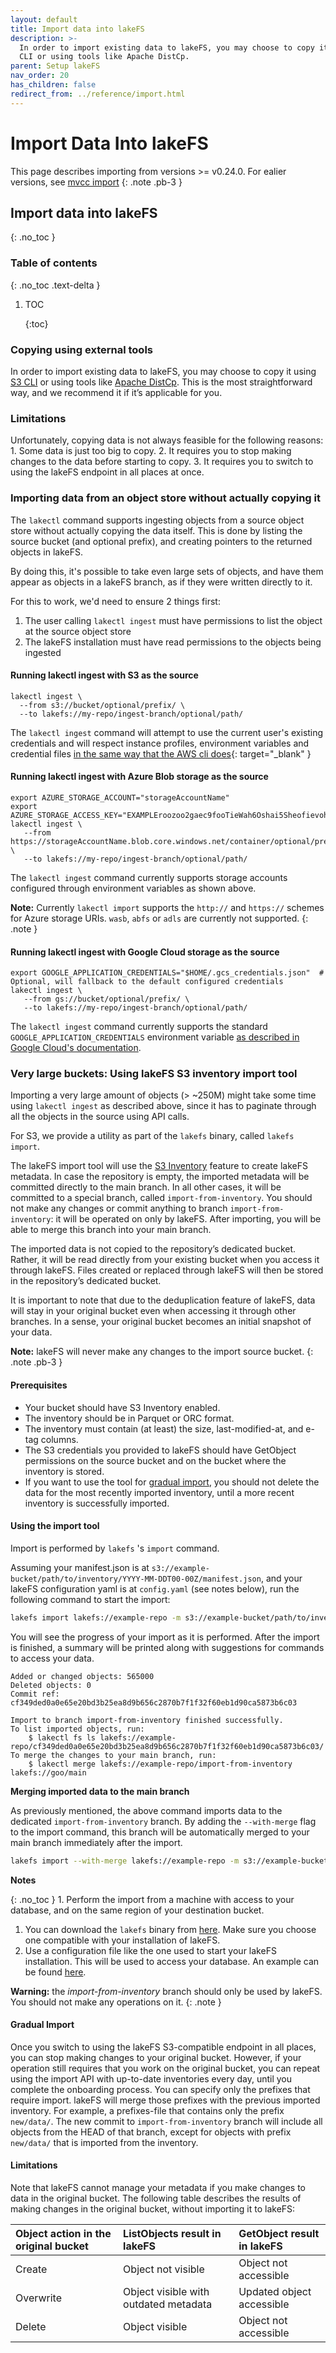 ```yaml
---
layout: default
title: Import data into lakeFS
description: >-
  In order to import existing data to lakeFS, you may choose to copy it using S3
  CLI or using tools like Apache DistCp.
parent: Setup lakeFS
nav_order: 20
has_children: false
redirect_from: ../reference/import.html
---
```


# Import Data Into lakeFS

This page describes importing from versions &gt;= v0.24.0. For ealier versions, see [mvcc import](https://github.com/treeverse/lakeFS/tree/b7c8b3f4ad69e73a5dc68d3168ee38f65fa57f15/docs/setup/import-mvcc.md) {: .note .pb-3 }

## Import data into lakeFS

{: .no\_toc }

### Table of contents

{: .no\_toc .text-delta }

1. TOC

   {:toc}

### Copying using external tools

In order to import existing data to lakeFS, you may choose to copy it using [S3 CLI](https://github.com/treeverse/lakeFS/tree/b7c8b3f4ad69e73a5dc68d3168ee38f65fa57f15/docs/integrations/aws_cli.md#copy-from-a-local-path-to-lakefs) or using tools like [Apache DistCp](https://github.com/treeverse/lakeFS/tree/b7c8b3f4ad69e73a5dc68d3168ee38f65fa57f15/docs/integrations/distcp.md#from-s3-to-lakefs). This is the most straightforward way, and we recommend it if it’s applicable for you.

### Limitations

Unfortunately, copying data is not always feasible for the following reasons: 1. Some data is just too big to copy. 2. It requires you to stop making changes to the data before starting to copy. 3. It requires you to switch to using the lakeFS endpoint in all places at once.

### Importing data from an object store without actually copying it

The `lakectl` command supports ingesting objects from a source object store without actually copying the data itself. This is done by listing the source bucket \(and optional prefix\), and creating pointers to the returned objects in lakeFS.

By doing this, it's possible to take even large sets of objects, and have them appear as objects in a lakeFS branch, as if they were written directly to it.

For this to work, we'd need to ensure 2 things first:

1. The user calling `lakectl ingest` must have permissions to list the object at the source object store
2. The lakeFS installation must have read permissions to the objects being ingested

#### Running lakectl ingest with S3 as the source

```text
lakectl ingest \
  --from s3://bucket/optional/prefix/ \
  --to lakefs://my-repo/ingest-branch/optional/path/
```

The `lakectl ingest` command will attempt to use the current user's existing credentials and will respect instance profiles, environment variables and credential files [in the same way that the AWS cli does](https://docs.aws.amazon.com/cli/latest/userguide/cli-configure-quickstart.html){: target="\_blank" }

#### Running lakectl ingest with Azure Blob storage as the source

```text
export AZURE_STORAGE_ACCOUNT="storageAccountName"
export AZURE_STORAGE_ACCESS_KEY="EXAMPLEroozoo2gaec9fooTieWah6Oshai5Sheofievohthapob0aidee5Shaekahw7loo1aishoonuuquahr3=="
lakectl ingest \
   --from https://storageAccountName.blob.core.windows.net/container/optional/prefix/ \
   --to lakefs://my-repo/ingest-branch/optional/path/
```

The `lakectl ingest` command currently supports storage accounts configured through environment variables as shown above.

**Note:** Currently `lakectl import` supports the `http://` and `https://` schemes for Azure storage URIs. `wasb`, `abfs` or `adls` are currently not supported. {: .note }

#### Running lakectl ingest with Google Cloud storage as the source

```text
export GOOGLE_APPLICATION_CREDENTIALS="$HOME/.gcs_credentials.json"  # Optional, will fallback to the default configured credentials
lakectl ingest \
   --from gs://bucket/optional/prefix/ \
   --to lakefs://my-repo/ingest-branch/optional/path/
```

The `lakectl ingest` command currently supports the standard `GOOGLE_APPLICATION_CREDENTIALS` environment variable [as described in Google Cloud's documentation](https://cloud.google.com/docs/authentication/getting-started).

### Very large buckets: Using lakeFS S3 inventory import tool

Importing a very large amount of objects \(&gt; ~250M\) might take some time using `lakectl ingest` as described above, since it has to paginate through all the objects in the source using API calls.

For S3, we provide a utility as part of the `lakefs` binary, called `lakefs import`.

The lakeFS import tool will use the [S3 Inventory](https://docs.aws.amazon.com/AmazonS3/latest/dev/storage-inventory.html) feature to create lakeFS metadata. In case the repository is empty, the imported metadata will be committed directly to the main branch. In all other cases, it will be committed to a special branch, called `import-from-inventory`. You should not make any changes or commit anything to branch `import-from-inventory`: it will be operated on only by lakeFS. After importing, you will be able to merge this branch into your main branch.

The imported data is not copied to the repository’s dedicated bucket. Rather, it will be read directly from your existing bucket when you access it through lakeFS. Files created or replaced through lakeFS will then be stored in the repository’s dedicated bucket.

It is important to note that due to the deduplication feature of lakeFS, data will stay in your original bucket even when accessing it through other branches. In a sense, your original bucket becomes an initial snapshot of your data.

**Note:** lakeFS will never make any changes to the import source bucket. {: .note .pb-3 }

#### Prerequisites

* Your bucket should have S3 Inventory enabled.
* The inventory should be in Parquet or ORC format.
* The inventory must contain \(at least\) the size, last-modified-at, and e-tag columns.
* The S3 credentials you provided to lakeFS should have GetObject permissions on the source bucket and on the bucket where the inventory is stored.
* If you want to use the tool for [gradual import](import.md#gradual-import), you should not delete the data for the most recently imported inventory, until a more recent inventory is successfully imported.

#### Using the import tool

Import is performed by `lakefs` 's `import` command.

Assuming your manifest.json is at `s3://example-bucket/path/to/inventory/YYYY-MM-DDT00-00Z/manifest.json`, and your lakeFS configuration yaml is at `config.yaml` \(see notes below\), run the following command to start the import:

```bash
lakefs import lakefs://example-repo -m s3://example-bucket/path/to/inventory/YYYY-MM-DDT00-00Z/manifest.json --config config.yaml
```

You will see the progress of your import as it is performed. After the import is finished, a summary will be printed along with suggestions for commands to access your data.

```text
Added or changed objects: 565000
Deleted objects: 0
Commit ref: cf349ded0a0e65e20bd3b25ea8d9b656c2870b7f1f32f60eb1d90ca5873b6c03

Import to branch import-from-inventory finished successfully.
To list imported objects, run:
    $ lakectl fs ls lakefs://example-repo/cf349ded0a0e65e20bd3b25ea8d9b656c2870b7f1f32f60eb1d90ca5873b6c03/
To merge the changes to your main branch, run:
    $ lakectl merge lakefs://example-repo/import-from-inventory lakefs://goo/main
```

**Merging imported data to the main branch**

As previously mentioned, the above command imports data to the dedicated `import-from-inventory` branch. By adding the `--with-merge` flag to the import command, this branch will be automatically merged to your main branch immediately after the import.

```bash
lakefs import --with-merge lakefs://example-repo -m s3://example-bucket/path/to/inventory/YYYY-MM-DDT00-00Z/manifest.json --config config.yaml
```

**Notes**

{: .no\_toc } 1. Perform the import from a machine with access to your database, and on the same region of your destination bucket.

1. You can download the `lakefs` binary from [here](https://github.com/treeverse/lakeFS/releases). Make sure you choose one compatible with your installation of lakeFS.
2. Use a configuration file like the one used to start your lakeFS installation. This will be used to access your database. An example can be found [here](http://localhost:4000/reference/configuration.html#example-aws-deployment).

**Warning:** the _import-from-inventory_ branch should only be used by lakeFS. You should not make any operations on it. {: .note }

#### Gradual Import

Once you switch to using the lakeFS S3-compatible endpoint in all places, you can stop making changes to your original bucket. However, if your operation still requires that you work on the original bucket, you can repeat using the import API with up-to-date inventories every day, until you complete the onboarding process. You can specify only the prefixes that require import. lakeFS will merge those prefixes with the previous imported inventory. For example, a prefixes-file that contains only the prefix `new/data/`. The new commit to `import-from-inventory` branch will include all objects from the HEAD of that branch, except for objects with prefix `new/data/` that is imported from the inventory.

#### Limitations

Note that lakeFS cannot manage your metadata if you make changes to data in the original bucket. The following table describes the results of making changes in the original bucket, without importing it to lakeFS:

| Object action in the original bucket | ListObjects result in lakeFS | GetObject result in lakeFS |
| :--- | :--- | :--- |
| Create | Object not visible | Object not accessible |
| Overwrite | Object visible with outdated metadata | Updated object accessible |
| Delete | Object visible | Object not accessible |

